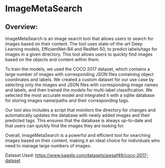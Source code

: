 # ImageMetaSearch
  
## Overview:
ImageMetaSearch is an image search tool that allows users to search for images based on their content. The tool uses state-of-the-art Deep Learning models, EfficientNet-B4 and ResNet-50, to predict labels/tags for images in a given directory. This tool allows users to quickly find images based on the objects and content within them.

To train the models, we used the COCO 2017 dataset, which contains a large number of images with corresponding JSON files containing object coordinates and labels. We created a custom dataset for our use case by selecting only the images and JSON files with corresponding image names and labels, and then trained the models for multi-label classification. We selected the most accurate model and integrated it with a sqlite database for storing images name/paths and their corresponding tags.

Our tool also includes a script that monitors the directory for changes and automatically updates the database with newly added images and their predicted tags. This ensures that the database is always up-to-date and that users can quickly find the images they are looking for.

Overall, ImageMetaSearch is a powerful and efficient tool for searching images based on their content, making it an ideal choice for individuals who need to manage large numbers of images.
	
Dataset Used: https://www.kaggle.com/datasets/awsaf49/coco-2017-dataset
